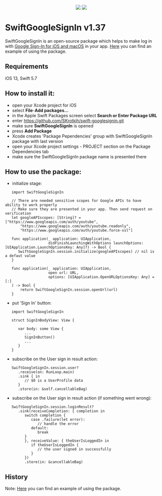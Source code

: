 <p align="center">
  <img src="https://img.shields.io/badge/swift-5.7-orange"/>
  <img src="https://img.shields.io/badge/License-MIT-yellow"/>
</p>

# SwiftGoogleSignIn v1.37

SwiftGoogleSignIn is an open-source package which helps to make log in with [Google Sign-In for iOS and macOS](https://developers.google.com/identity/sign-in/ios/start) in your app.
[Here](https://github.com/SKrotkih/LiveEvents) you can find an example of using the package.

## Requirements
iOS 13, Swift 5.7

## How to install it:

- open your Xcode project for iOS
- select **File**-**Add packages...**
- in the Apple Swift Packages screen select **Search or Enter Package URL**
- enter https://github.com/SKrotkih/swift-googlesignin.git
- make sure **SwiftGoogleSignIn** is opened
- press **Add Package** 
- Xcode creates 'Package Pependencies' group with SwiftGoogleSignIn package with last version 
- open your Xcode project settings - PROJECT section on the Package Dependencies tab
- make sure the SwiftGoogleSignIn package name is presented there 

## How to use the package:

- initialize stage:

```
   import SwiftGoogleSignIn

   // There are needed sensitive scopes for Google APIs to have ability to work properly
   // Make sure they are presented in your app. Then send request on verification
   let googleAPIscopes: [String]? = ["https://www.googleapis.com/auth/youtube",
       "https://www.googleapis.com/auth/youtube.readonly",
       "https://www.googleapis.com/auth/youtube.force-ssl"]

   func application(_ application: UIApplication,
                    didFinishLaunchingWithOptions launchOptions: [UIApplication.LaunchOptionsKey: Any]?) -> Bool {
      SwiftGoogleSignIn.session.initialize(googleAPIscopes) // nil is a defaut value 
   }
   
   func application(_ application: UIApplication,
                    open url: URL,
                    options: [UIApplication.OpenURLOptionsKey: Any] = [:]
   ) -> Bool {
       return SwiftGoogleSignIn.session.openUrl(url)
   }
```
 
- put 'Sign In' button:

```
   import SwiftGoogleSignIn

   struct SignInBodyView: View {

      var body: some View {
         ...
         SignInButton()
         ...
      }
   }
```
- subscribe on the User sign in result action:
```
   SwiftGoogleSignIn.session.user?
      .receive(on: RunLoop.main)
      .sink { in
         // $0 is a UserProfile data
      }
      .store(in: &self.cancellableBag)
```      
- subscribe on the User sign in result action (if something went wrong):
```
   SwiftGoogleSignIn.session.loginResult?
      .sink(receiveCompletion: { completion in
         switch completion {
            case .failure(let error):
               // handle the error
            default:
               break
         }
         }, receiveValue: { theUserIsLoggedIn in
            if theUserIsLoggedIn {
               // the user signed in successfully
            }
         })
         .store(in: &cancellableBag)
```
## History

 Note: [Here](https://github.com/SKrotkih/LiveEvents) you can find an example of using the package.
